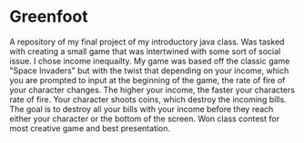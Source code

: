 # Greenfoot
A repository of my final project of my introductory java class. Was tasked with creating a small game that was intertwined with some sort of social issue. I chose income inequailty. My game was based off the classic game "Space Invaders" but with the twist that depending on your income, which you are prompted to input at the beginning of the game, the rate of fire of your character changes. The higher your income, the faster your characters rate of fire. Your character shoots coins, which destroy the incoming bills. The goal is to destroy all your bills with your income before they reach either your character or the bottom of the screen. Won class contest for most creative game and best presentation. 
